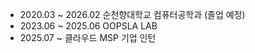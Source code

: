 
- 2020.03 ~ 2026.02 순천향대학교 컴퓨터공학과 (졸업 예정)
- 2023.06 ~ 2025.06 OOPSLA LAB 
- 2025.07 ~ 클라우드 MSP 기업 인턴

